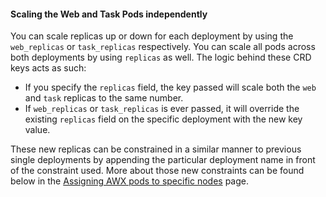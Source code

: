 #### Scaling the Web and Task Pods independently 

You can scale replicas up or down for each deployment by using the `web_replicas` or `task_replicas` respectively. You can scale all pods across both deployments by using `replicas` as well. The logic behind these CRD keys acts as such:

- If you specify the `replicas` field, the key passed will scale both the `web` and `task` replicas to the same number. 
- If `web_replicas` or `task_replicas` is ever passed, it will override the existing `replicas` field on the specific deployment with the new key value.

These new replicas can be constrained in a similar manner to previous single deployments by appending the particular deployment name in front of the constraint used. More about those new constraints can be found below in the [Assigning AWX pods to specific nodes](./assigning-awx-pods-to-specific-nodes.md) page. 

